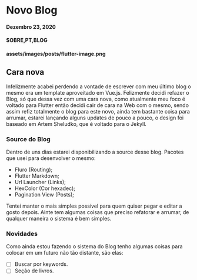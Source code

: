# Novo Blog
#### Dezembro 23, 2020
#### SOBRE,PT,BLOG
#### assets/images/posts/flutter-image.png

## Cara nova

Infelizmente acabei perdendo a vontade de escrever com meu último blog o mesmo era um template aproveitado em Vue.js. Felizmente decidi refazer o Blog, só que dessa vez com uma cara nova, como atualmente meu foco é voltado para Flutter então decidi cair de cara na Web com o mesmo, sendo assim refiz totalmente o blog para este novo, ainda tem bastante coisa para arrumar, estarei lançando alguns updates de pouco a pouco, o design foi baseado em Artem Sheludko, que é voltado para o Jekyll.

### Source do Blog

Dentro de uns dias estarei disponibilizando a source desse blog. Pacotes que usei para desenvolver o mesmo:

- Fluro (Routing);
- Flutter Markdown;
- Url Launcher (Links);
- HexColor (Cor hexadec);
- Pagination View (Posts);

Tentei manter o mais simples possível para quem quiser pegar e editar a gosto depois. Ainte tem algumas coisas que preciso refatorar e arrumar, de qualquer maneira o sistema é bem simples.

### Novidades

Como ainda estou fazendo o sistema do Blog tenho algumas coisas para colocar em um futuro não tão distante, são elas:
- [ ] Buscar por keywords.
- [ ] Seção de livros.